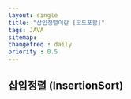 ```yaml
---
layout: single
title: "삽입정렬이란 [코드포함]"
tags: JAVA
sitemap:
changefreq : daily
priority : 0.5
---
```


## 삽입정렬 (InsertionSort)



